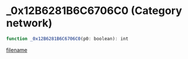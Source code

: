 # _0x12B6281B6C6706C0 (Category network)

```js
function _0x12B6281B6C6706C0(p0: boolean): int
```

[filename](_0x12B6281B6C6706C0_m.md ':include')